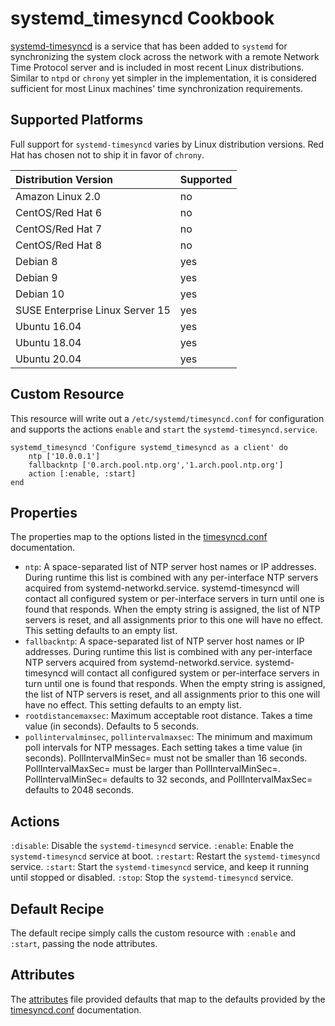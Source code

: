 # systemd_timesyncd Cookbook

[systemd-timesyncd](https://www.freedesktop.org/software/systemd/man/systemd-timesyncd.service.html) is a service that has been added to `systemd` for synchronizing the system clock across the network with a remote Network Time Protocol server and is included in most recent Linux distributions. Similar to `ntpd` or `chrony` yet simpler in the implementation, it is considered sufficient for most Linux machines' time synchronization requirements.

## Supported Platforms

Full support for `systemd-timesyncd` varies by Linux distribution versions. Red Hat has chosen not to ship it in favor of `chrony`.

| Distribution Version | Supported |
|:-|:-|
| Amazon Linux 2.0 | no |
| CentOS/Red Hat 6 | no |
| CentOS/Red Hat 7 | no |
| CentOS/Red Hat 8 | no |
| Debian 8 | yes |
| Debian 9 | yes |
| Debian 10 | yes |
| SUSE Enterprise Linux Server 15 | yes |
| Ubuntu 16.04 | yes |
| Ubuntu 18.04 | yes |
| Ubuntu 20.04 | yes |

## Custom Resource
This resource will write out a `/etc/systemd/timesyncd.conf` for configuration and supports the actions `enable` and `start` the `systemd-timesyncd.service`.

```
systemd_timesyncd 'Configure systemd_timesyncd as a client' do
    ntp ['10.0.0.1']
    fallbackntp ['0.arch.pool.ntp.org','1.arch.pool.ntp.org']
    action [:enable, :start]
end
```

## Properties

The properties map to the options listed in the [timesyncd.conf](https://www.freedesktop.org/software/systemd/man/timesyncd.conf.html#Options) documentation.

- `ntp`: A space-separated list of NTP server host names or IP addresses. During runtime this list is combined with any per-interface NTP servers acquired from systemd-networkd.service. systemd-timesyncd will contact all configured system or per-interface servers in turn until one is found that responds. When the empty string is assigned, the list of NTP servers is reset, and all assignments prior to this one will have no effect. This setting defaults to an empty list.
- `fallbackntp`: A space-separated list of NTP server host names or IP addresses. During runtime this list is combined with any per-interface NTP servers acquired from systemd-networkd.service. systemd-timesyncd will contact all configured system or per-interface servers in turn until one is found that responds. When the empty string is assigned, the list of NTP servers is reset, and all assignments prior to this one will have no effect. This setting defaults to an empty list.
- `rootdistancemaxsec`: Maximum acceptable root distance. Takes a time value (in seconds). Defaults to 5 seconds.
- `pollintervalminsec`, `pollintervalmaxsec`: The minimum and maximum poll intervals for NTP messages. Each setting takes a time value (in seconds). PollIntervalMinSec= must not be smaller than 16 seconds. PollIntervalMaxSec= must be larger than PollIntervalMinSec=. PollIntervalMinSec= defaults to 32 seconds, and PollIntervalMaxSec= defaults to 2048 seconds.

## Actions

`:disable`: Disable the `systemd-timesyncd` service.
`:enable`: Enable the `systemd-timesyncd` service at boot.
`:restart`: Restart the `systemd-timesyncd` service.
`:start`: Start the `systemd-timesyncd` service, and keep it running until stopped or disabled.
`:stop`: Stop the `systemd-timesyncd` service.

## Default Recipe

The default recipe simply calls the custom resource with `:enable` and `:start`, passing the node attributes.

## Attributes

The [attributes](attributes/default.rb) file provided defaults that map to the defaults provided by the [timesyncd.conf](https://www.freedesktop.org/software/systemd/man/timesyncd.conf.html#Options) documentation.
